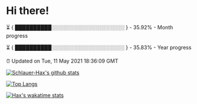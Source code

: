 # Hi there!

⏳ { ██████████░░░░░░░░░░░░░░░░░░░░ } - 35.92% - Month progress

⏳ { ██████████░░░░░░░░░░░░░░░░░░░░ } - 35.83% - Year progress

⏰ Updated on Tue, 11 May 2021 18:36:09 GMT


[![Schlauer-Hax's github stats](https://github-readme-stats.vercel.app/api?username=Schlauer-Hax&show_icons=true&theme=dark&count_private=true)](https://github.com/Schlauer-Hax)


[![Top Langs](https://github-readme-stats.vercel.app/api/top-langs/?username=Schlauer-Hax&layout=compact&theme=dark)](https://github.com/Schlauer-Hax?tab=repositories)


[![Hax's wakatime stats](https://github-readme-stats.vercel.app/api/wakatime?username=Hax&theme=dark)](https://wakatime.com/@Hax)

